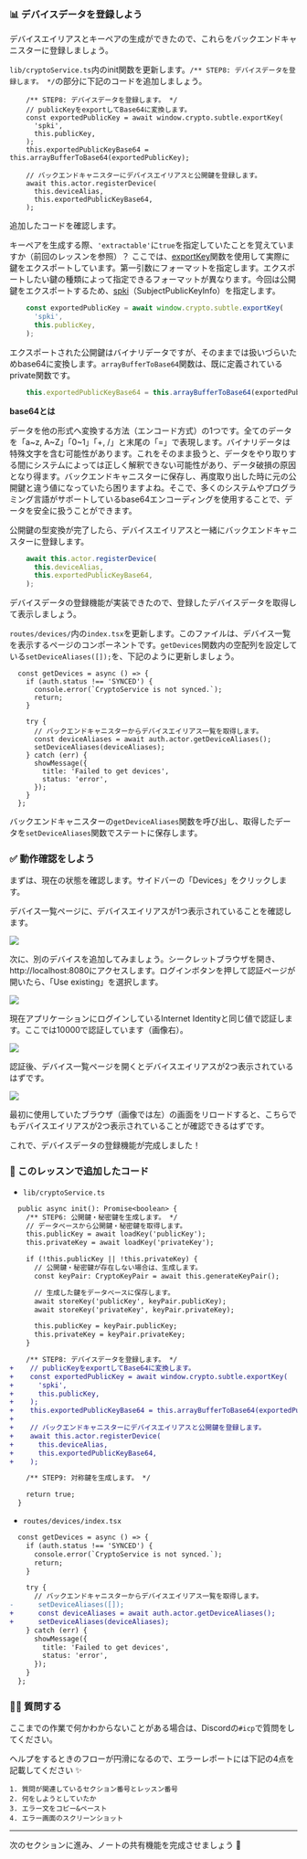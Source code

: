 ### 📊 デバイスデータを登録しよう

デバイスエイリアスとキーペアの生成ができたので、これらをバックエンドキャニスターに登録しましょう。

`lib/cryptoService.ts`内のinit関数を更新します。`/** STEP8: デバイスデータを登録します。 */`の部分に下記のコードを追加しましょう。

```tsx
    /** STEP8: デバイスデータを登録します。 */
    // publicKeyをexportしてBase64に変換します。
    const exportedPublicKey = await window.crypto.subtle.exportKey(
      'spki',
      this.publicKey,
    );
    this.exportedPublicKeyBase64 = this.arrayBufferToBase64(exportedPublicKey);

    // バックエンドキャニスターにデバイスエイリアスと公開鍵を登録します。
    await this.actor.registerDevice(
      this.deviceAlias,
      this.exportedPublicKeyBase64,
    );
```

追加したコードを確認します。

キーペアを生成する際、`'extractable'`に`true`を指定していたことを覚えていますか（前回のレッスンを参照）？ ここでは、[exportKey](https://developer.mozilla.org/en-US/docs/Web/API/SubtleCrypto/exportKey)関数を使用して実際に鍵をエクスポートしています。第一引数にフォーマットを指定します。エクスポートしたい鍵の種類によって指定できるフォーマットが異なります。今回は公開鍵をエクスポートするため、[spki](https://developer.mozilla.org/en-US/docs/Web/API/SubtleCrypto/exportKey#parameters)（SubjectPublicKeyInfo）を指定します。

```ts
    const exportedPublicKey = await window.crypto.subtle.exportKey(
      'spki',
      this.publicKey,
    );
```

エクスポートされた公開鍵はバイナリデータですが、そのままでは扱いづらいためbase64に変換します。`arrayBufferToBase64`関数は、既に定義されているprivate関数です。

```ts
    this.exportedPublicKeyBase64 = this.arrayBufferToBase64(exportedPublicKey);
```

**base64とは**

データを他の形式へ変換する方法（エンコード方式）の1つです。全てのデータを「a\~z, A\~Z」「0~1」「+, /」と末尾の「=」で表現します。バイナリデータは特殊文字を含む可能性があります。これをそのまま扱うと、データをやり取りする間にシステムによっては正しく解釈できない可能性があり、データ破損の原因となり得ます。バックエンドキャニスターに保存し、再度取り出した時に元の公開鍵と違う値になっていたら困りますよね。そこで、多くのシステムやプログラミング言語がサポートしているbase64エンコーディングを使用することで、データを安全に扱うことができます。

公開鍵の型変換が完了したら、デバイスエイリアスと一緒にバックエンドキャニスターに登録します。

```ts
    await this.actor.registerDevice(
      this.deviceAlias,
      this.exportedPublicKeyBase64,
    );
```

デバイスデータの登録機能が実装できたので、登録したデバイスデータを取得して表示しましょう。

`routes/devices/`内の`index.tsx`を更新します。このファイルは、デバイス一覧を表示するページのコンポーネントです。`getDevices`関数内の空配列を設定している`setDeviceAliases([]);`を、下記のように更新しましょう。

```tsx
  const getDevices = async () => {
    if (auth.status !== 'SYNCED') {
      console.error(`CryptoService is not synced.`);
      return;
    }

    try {
      // バックエンドキャニスターからデバイスエイリアス一覧を取得します。
      const deviceAliases = await auth.actor.getDeviceAliases();
      setDeviceAliases(deviceAliases);
    } catch (err) {
      showMessage({
        title: 'Failed to get devices',
        status: 'error',
      });
    }
  };
```

バックエンドキャニスターの`getDeviceAliases`関数を呼び出し、取得したデータを`setDeviceAliases`関数でステートに保存します。

### ✅ 動作確認をしよう

まずは、現在の状態を確認します。サイドバーの「Devices」をクリックします。

デバイス一覧ページに、デバイスエイリアスが1つ表示されていることを確認します。

![](2_5_1.png)

次に、別のデバイスを追加してみましょう。シークレットブラウザを開き、http://localhost:8080にアクセスします。ログインボタンを押して認証ページが開いたら、「Use existing」を選択します。

![](2_5_2.png)

現在アプリケーションにログインしているInternet Identityと同じ値で認証します。ここでは10000で認証しています（画像右）。

![](2_5_3.png)

認証後、デバイス一覧ページを開くとデバイスエイリアスが2つ表示されているはずです。

![](2_5_4.png)

最初に使用していたブラウザ（画像では左）の画面をリロードすると、こちらでもデバイスエイリアスが2つ表示されていることが確認できるはずです。

これで、デバイスデータの登録機能が完成しました！

### 📝 このレッスンで追加したコード

- `lib/cryptoService.ts`

```diff
  public async init(): Promise<boolean> {
    /** STEP6: 公開鍵・秘密鍵を生成します。 */
    // データベースから公開鍵・秘密鍵を取得します。
    this.publicKey = await loadKey('publicKey');
    this.privateKey = await loadKey('privateKey');

    if (!this.publicKey || !this.privateKey) {
      // 公開鍵・秘密鍵が存在しない場合は、生成します。
      const keyPair: CryptoKeyPair = await this.generateKeyPair();

      // 生成した鍵をデータベースに保存します。
      await storeKey('publicKey', keyPair.publicKey);
      await storeKey('privateKey', keyPair.privateKey);

      this.publicKey = keyPair.publicKey;
      this.privateKey = keyPair.privateKey;
    }

    /** STEP8: デバイスデータを登録します。 */
+    // publicKeyをexportしてBase64に変換します。
+    const exportedPublicKey = await window.crypto.subtle.exportKey(
+      'spki',
+      this.publicKey,
+    );
+    this.exportedPublicKeyBase64 = this.arrayBufferToBase64(exportedPublicKey);
+
+    // バックエンドキャニスターにデバイスエイリアスと公開鍵を登録します。
+    await this.actor.registerDevice(
+      this.deviceAlias,
+      this.exportedPublicKeyBase64,
+    );

    /** STEP9: 対称鍵を生成します。 */

    return true;
  }
```

- `routes/devices/index.tsx`

```diff
  const getDevices = async () => {
    if (auth.status !== 'SYNCED') {
      console.error(`CryptoService is not synced.`);
      return;
    }

    try {
      // バックエンドキャニスターからデバイスエイリアス一覧を取得します。
-      setDeviceAliases([]);
+      const deviceAliases = await auth.actor.getDeviceAliases();
+      setDeviceAliases(deviceAliases);
    } catch (err) {
      showMessage({
        title: 'Failed to get devices',
        status: 'error',
      });
    }
  };
```

### 🙋‍♂️ 質問する

ここまでの作業で何かわからないことがある場合は、Discordの`#icp`で質問をしてください。

ヘルプをするときのフローが円滑になるので、エラーレポートには下記の4点を記載してください ✨

```
1. 質問が関連しているセクション番号とレッスン番号
2. 何をしようとしていたか
3. エラー文をコピー&ペースト
4. エラー画面のスクリーンショット
```

---

次のセクションに進み、ノートの共有機能を完成させましょう 🎉
